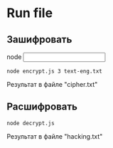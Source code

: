 # Run file

## Зашифровать

node <filename> <offset-step> <input>

```
node encrypt.js 3 text-eng.txt
```

Результат в файле "cipher.txt"

## Расшифровать

```
node decrypt.js
```

Результат в файле "hacking.txt"
